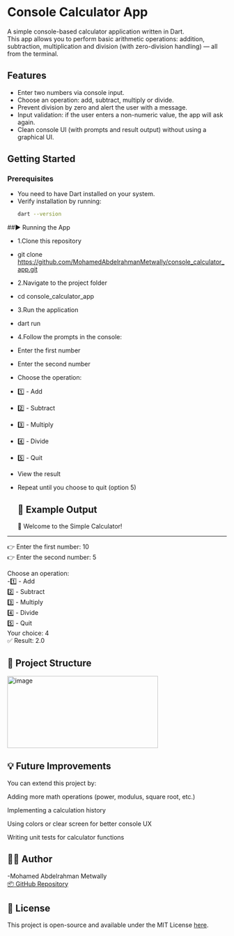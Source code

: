 # Console Calculator App

A simple console-based calculator application written in Dart.  
This app allows you to perform basic arithmetic operations: addition, subtraction, multiplication and division (with zero-division handling) — all from the terminal.

## Features

- Enter two numbers via console input.  
- Choose an operation: add, subtract, multiply or divide.  
- Prevent division by zero and alert the user with a message.  
- Input validation: if the user enters a non-numeric value, the app will ask again.  
- Clean console UI (with prompts and result output) without using a graphical UI.

## Getting Started

### Prerequisites

- You need to have Dart installed on your system.  
- Verify installation by running:  
  ```bash
  dart --version

##▶️ Running the App
- 1.Clone this repository
- git clone https://github.com/MohamedAbdelrahmanMetwally/console_calculator_app.git
- 2.Navigate to the project folder
- cd console_calculator_app
- 3.Run the application
- dart run
- 4.Follow the prompts in the console:

- Enter the first number

- Enter the second number

- Choose the operation:
- 1️⃣ - Add
- 2️⃣ - Subtract
- 3️⃣ - Multiply
- 4️⃣ - Divide
- 5️⃣ - Quit
- View the result

- Repeat until you choose to quit (option 5)

  ## 🧩 Example Output
  📘 Welcome to the Simple Calculator!<br>
----------------------------------------
👉 Enter the first number: 10<br>
👉 Enter the second number: 5<br>

Choose an operation:<br>
-1️⃣ - Add<br>
2️⃣ - Subtract<br>
3️⃣ - Multiply<br>
4️⃣ - Divide<br>
5️⃣ - Quit<br>
Your choice: 4<br>
✅ Result: 2.0
## 📂 Project Structure
<img width="346" height="165" alt="image" src="https://github.com/user-attachments/assets/3425adf2-e3e2-4f3d-a66b-22812841e7cb" />


## 💡 Future Improvements

You can extend this project by:<br>

Adding more math operations (power, modulus, square root, etc.)<br>

Implementing a calculation history<br>

Using colors or clear screen for better console UX<br>

Writing unit tests for calculator functions<br>

## 👨‍💻 Author

-Mohamed Abdelrahman Metwally<br>
<a href="https://github.com/MohamedAbdelrahmanMetwally/console_calculator_app/tree/main">📦 GitHub Repository</a>
## 📜 License

This project is open-source and available under the MIT License <a href="https://github.com/MohamedAbdelrahmanMetwally/console_calculator_app/blob/main/LICENSE">here</a>.


